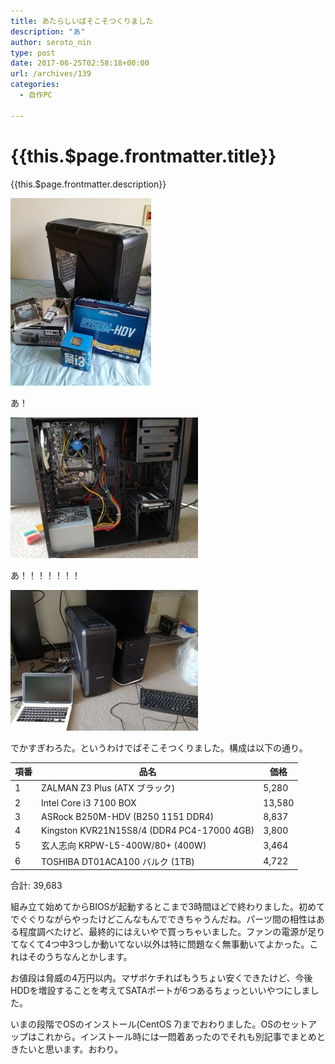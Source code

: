 ```yaml
---
title: あたらしいぱそこそつくりました
description: "あ"
author: seroto_nin
type: post
date: 2017-06-25T02:58:18+00:00
url: /archives/139
categories:
  - 自作PC

---
```

# {{this.$page.frontmatter.title}}

{{this.$page.frontmatter.description}}

![IMG_20170624_110749-225x300.jpg](./IMG_20170624_110749-225x300.jpg)

<!--more-->

あ！

![IMG_20170624_145619-300x225.jpg](./IMG_20170624_145619-300x225.jpg)

あ！！！！！！！

![IMG_20170624_150217-300x225.jpg](./IMG_20170624_150217-300x225.jpg)

でかすぎわろた。というわけでぱそこそつくりました。構成は以下の通り。

|項番|品名|価格|
|---|---|---|
|1|ZALMAN Z3 Plus (ATX ブラック)|5,280|
|2|Intel Core i3 7100 BOX|13,580|
|3|ASRock B250M-HDV (B250 1151 DDR4)|8,837|
|4|Kingston KVR21N15S8/4 (DDR4 PC4-17000 4GB)|3,800|
|5|玄人志向 KRPW-L5-400W/80+ (400W)|3,464|
|6|TOSHIBA DT01ACA100 バルク (1TB)|4,722|

合計: 39,683
  
組み立て始めてからBIOSが起動するとこまで3時間ほどで終わりました。初めてでぐぐりながらやったけどこんなもんでできちゃうんだね。パーツ間の相性はある程度調べたけど、最終的にはえいやで買っちゃいました。ファンの電源が足りてなくて4つ中3つしか動いてない以外は特に問題なく無事動いてよかった。これはそのうちなんとかします。

お値段は脅威の4万円以内。マザボケチればもうちょい安くできたけど、今後HDDを増設することを考えてSATAポートが6つあるちょっといいやつにしました。

いまの段階でOSのインストール(CentOS 7)までおわりました。OSのセットアップはこれから。インストール時には一悶着あったのでそれも別記事でまとめときたいと思います。おわり。
